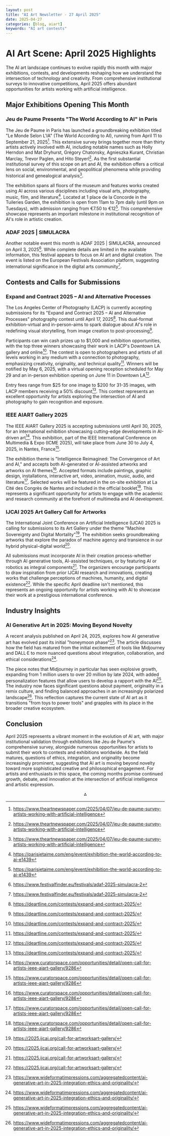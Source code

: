 ```yaml
---
layout: post
title: "AI Art Newsletter - 27 April 2025"
date: 2025-04-27
categories: [blog, aiart]
keywords: "AI art contests"
---
```


# AI Art Scene: April 2025 Highlights

The AI art landscape continues to evolve rapidly this month with major exhibitions, contests, and developments reshaping how we understand the intersection of technology and creativity. From comprehensive institutional surveys to innovative competitions, April 2025 offers abundant opportunities for artists working with artificial intelligence.

## Major Exhibitions Opening This Month

### Jeu de Paume Presents "The World According to AI" in Paris

The Jeu de Paume in Paris has launched a groundbreaking exhibition titled "Le Monde Selon L'IA" (The World According to AI), running from April 11 to September 21, 2025[^1]. This extensive survey brings together more than thirty artists actively involved with AI, including notable names such as Holly Herndon and Mat Dryhurst, Grégory Chatonsky, Agnieszka Kurant, Christian Marclay, Trevor Paglen, and Hito Steyerl[^1]. As the first substantial institutional survey of this scope on art and AI, the exhibition offers a critical lens on social, environmental, and geopolitical phenomena while providing historical and genealogical analysis[^1].

The exhibition spans all floors of the museum and features works created using AI across various disciplines including visual arts, photography, music, film, and literature[^4]. Located at 1 place de la Concorde in the Tuileries Garden, the exhibition is open from 11am to 7pm daily (until 9pm on Tuesdays), with admission ranging from €7.50 to €12[^4]. This comprehensive showcase represents an important milestone in institutional recognition of AI's role in artistic creation.

### ADAF 2025 | SIMULACRA

Another notable event this month is ADAF 2025 | SIMULACRA, announced on April 3, 2025[^8]. While complete details are limited in the available information, this festival appears to focus on AI art and digital creation. The event is listed on the European Festivals Association platform, suggesting international significance in the digital arts community[^8].

## Contests and Calls for Submissions

### Expand and Contract 2025 – AI and Alternative Processes

The Los Angeles Center of Photography (LACP) is currently accepting submissions for its "Expand and Contract 2025 – AI and Alternative Processes" photography contest until April 17, 2025[^3]. This dual-format exhibition-virtual and in-person-aims to spark dialogue about AI's role in redefining visual storytelling, from image creation to post-processing[^3].

Participants can win cash prizes up to \$1,000 and exhibition opportunities, with the top three winners showcasing their work in LACP's Downtown LA gallery and online[^3]. The contest is open to photographers and artists of all levels working in any medium with a connection to photography, emphasizing creativity, originality, and technical quality[^3]. Winners will be notified by May 6, 2025, with a virtual opening reception scheduled for May 29 and an in-person exhibition opening on June 11 in Downtown LA[^3].

Entry fees range from \$25 for one image to \$200 for 31-35 images, with LACP members receiving a 50% discount[^3]. This contest represents an excellent opportunity for artists exploring the intersection of AI and photography to gain recognition and exposure.

### IEEE AIART Gallery 2025

The IEEE AIART Gallery 2025 is accepting submissions until April 30, 2025, for an international exhibition showcasing cutting-edge developments in AI-driven art[^6]. This exhibition, part of the IEEE International Conference on Multimedia \& Expo (ICME 2025), will take place from June 30 to July 4, 2025, in Nantes, France[^6].

The exhibition theme is "Intelligence Reimagined: The Convergence of Art and AI," and accepts both AI-generated or AI-assisted artworks and artworks on AI themes[^6]. Accepted formats include paintings, graphic design, installations, interactive art, video, animation, music, audio, and literature[^6]. Selected works will be featured in the on-site exhibition at La Cité des Congrès de Nantes and included in the official booklet[^6]. This represents a significant opportunity for artists to engage with the academic and research community at the forefront of multimedia and AI development.

### IJCAI 2025 Art Gallery Call for Artworks

The International Joint Conference on Artificial Intelligence (IJCAI) 2025 is calling for submissions to its Art Gallery under the theme "Machine Sovereignty and Digital Mortality"[^2]. The exhibition seeks groundbreaking artworks that explore the paradox of machine agency and transience in our hybrid physical-digital world[^2].

All submissions must incorporate AI in their creation process-whether through AI generative tools, AI-assisted techniques, or by featuring AI or robotics as integral components[^2]. The organizers encourage participants to draw inspiration from prior IJCAI research and innovations, creating works that challenge perceptions of machines, humanity, and digital existence[^2]. While the specific April deadline isn't mentioned, this represents an ongoing opportunity for artists working with AI to showcase their work at a prestigious international conference.

## Industry Insights

### AI Generative Art in 2025: Moving Beyond Novelty

A recent analysis published on April 24, 2025, explores how AI generative art has evolved past its initial "honeymoon phase"[^7]. The article discusses how the field has matured from the initial excitement of tools like Midjourney and DALL·E to more nuanced questions about integration, collaboration, and ethical considerations[^7].

The piece notes that Midjourney in particular has seen explosive growth, expanding from 1 million users to over 20 million by late 2024, with added personalization features that allow users to develop a rapport with the AI[^7]. The industry now faces significant questions about payment, originality in a remix culture, and finding balanced approaches in an increasingly polarized landscape[^7]. This reflection captures the current state of AI art as it transitions "from toys to power tools" and grapples with its place in the broader creative ecosystem.

## Conclusion

April 2025 represents a vibrant moment in the evolution of AI art, with major institutional validation through exhibitions like Jeu de Paume's comprehensive survey, alongside numerous opportunities for artists to submit their work to contests and exhibitions worldwide. As the field matures, questions of ethics, integration, and originality become increasingly prominent, suggesting that AI art is moving beyond novelty toward more sophisticated creative and philosophical engagement. For artists and enthusiasts in this space, the coming months promise continued growth, debate, and innovation at the intersection of artificial intelligence and artistic expression.

<div style="text-align: center">⁂</div>

[^1]: https://www.theartnewspaper.com/2025/04/07/jeu-de-paume-survey-artists-working-with-artificial-intelligence
[^2]: https://2025.ijcai.org/call-for-artworksart-gallery/
[^3]: https://deartline.com/contests/expand-and-contract-2025/
[^4]: https://parisjetaime.com/eng/event/exhibition-the-world-according-to-ai-e1439
[^5]: https://aiforgood.itu.int/canvas-of-the-future/
[^6]: https://www.curatorspace.com/opportunities/detail/open-call-for-artists-ieee-aiart-gallery/9286
[^7]: https://www.wideformatimpressions.com/aggregatedcontent/ai-generative-art-in-2025-integration-ethics-and-originality/
[^8]: https://www.festivalfinder.eu/festivals/adaf-2025-simulacra-2
[^9]: https://magazineshop.us/products/artforum-april-2025-jo-baer-on-abstract-limits-how-ai-art-merge-gertrude-abercrombie-joiri-minaya-christine-sun-kim-on-debt-disability-suzanne-santoro-s-portfolios-more
[^10]: https://www.nytimes.com/2025/04/24/arts/design/ai-weiwei-four-freedoms-park.html
[^11]: https://www.theartnewspaper.com/2021/05/20/ill-be-back-the-return-of-ai-art
[^12]: https://artreview.com/apophenia-interruptions-artists-and-artificial-intelligence-at-work-centre-pompidou-paris-review-clara-young/
[^13]: https://aub.ac.uk/latest/generative-ai-exhibition-featuring-worlds-first-digital-supermodel-to-launch-at-aub
[^14]: https://www.flolondon.co.uk/all-posts/art-exhibitions-to-see-at-goldsmiths-centre-for-contemporary-art-in-2025
[^15]: https://aiart-2025.github.io
[^16]: https://www.artnews.com/art-news/news/artists-demand-christies-cancels-ai-art-sale-claiming-ai-models-exploit-humans-1234732217/
[^17]: https://visualartscentre.sg/blogs/2025-singapore-art-competition-life-in-an-ai-era/
[^18]: https://www.dacs.org.uk/advocacy/ai-and-artists
[^19]: https://www.humanimaltrust.org.uk/creative-awards-2025-are-now-open
[^20]: https://www.bbc.co.uk/news/articles/c3v9z45pe93o
[^21]: https://www.computing.co.uk/feature/2025/f-ck-generative-ai-why-artists-are-so-angry
[^22]: https://aiforgood.itu.int/canvas-of-the-future/
[^23]: https://dynamicearth.org.uk/event/the-unbelievably-creative-ai-show/
[^24]: https://www.rollingstone.com/culture/culture-features/ai-trend-action-figures-viral-social-media-artists-1235325253/
[^25]: https://www.mori.art.museum/en/exhibitions/machine_love/
[^26]: https://exactly.ai/community/competitions
[^27]: https://aub.ac.uk/latest/troubling-ai-navigating-the-ethical-social-and-existential-implications-of-artificial-intelligence
[^28]: https://www.bbc.co.uk/bitesize/articles/z69jb7h
[^29]: https://grandpalais-immersif.fr/en/agenda/evenement/pixels-une-experience-interactive-avec-lunivers-creatif-de-lia
[^30]: https://africa.younglife.org/art-contest-april-2025/
[^31]: https://www.evostar.org/2025/evomusart/
[^32]: https://swissimpactusa.com/the-winners-of-heidi-goes-ai-call-for-submissions/
[^33]: https://www.moma.co.uk/uk-art-competitions/
[^34]: https://aub.ac.uk/latest/generative-ai-exhibition-featuring-worlds-first-digital-supermodel-to-launch-at-aub
[^35]: https://festhome.com/en/festival/ai-artist-festival
[^36]: https://www.linkedin.com/pulse/ai-good-launches-three-new-competitions-recognize-9lzye
[^37]: https://2025.ijcai.org
[^38]: https://cooper.edu/events-and-exhibitions/events/discussion-generative-art-and-architecture-casey-reas-mario
[^39]: https://inspace.ed.ac.uk/tag/edinburgh-art-festival/
[^40]: https://zealous.co/ailovesanimals/opportunity/images2025/
[^41]: https://2025.ijcai.org/call-for-papers-ai-arts-creativity/
[^42]: https://nftnow.com/art/all-eyes-on-art-upcoming-collections-to-watch-the-week-of-april-22/
[^43]: https://ars.electronica.art/festival/en/
[^44]: https://www.instagram.com/reel/DI4Eud1pWDS/
[^45]: https://www.instagram.com/artforum/p/DH6muikBZvU/
[^46]: https://x.com/artforum?lang=en
[^47]: https://www.nytimes.com/2025/04/17/arts/design/rafman-review-art-gallery-los-angeles-ai.html
[^48]: https://www.nytimes.com/2025/04/15/style/ai-barbie-dolls-action-figures.html
[^49]: https://www.nytimes.com/2025/04/03/technology/ai-futures-project-ai-2027.html
[^50]: https://www.nytimes.com/2025/04/21/arts/design/ai-weiwei-seattle-exhibition.html
[^51]: https://techcrunch.com/2025/04/16/less-than-a-month-left-to-claim-your-brands-spotlight-at-techcrunch-sessions-ai-with-an-exhibit-table/
[^52]: https://www.studiointernational.com/index.php/frieze-felix-art-fair-los-angeles-2025-review
[^53]: https://www.euronews.com/culture/2024/12/28/read-the-new-print-magazine-dedicated-to-ai-generated-art
[^54]: https://www.nytimes.com/2025/04/02/learning/what-do-you-think-of-a-new-chatgpt-feature-that-makes-images-in-the-style-of-studio-ghibli.html
[^55]: https://wired.me/culture/ai-art-poetic-glacier/
[^56]: https://techcrunch.com/2025/04/03/studio-ghibli-hasnt-commented-on-openais-onslaught-of-ai-copies-but-the-fan-subreddit-has/
[^57]: https://www.frieze.com/article/five-galleries-watch-2025
[^58]: https://www.theartnewspaper.com/2024/09/23/artificial-intelligence-op-ed-image-generators-data-mining
[^59]: https://www.moma.org/calendar/galleries/5691
[^60]: https://www.youtube.com/watch?v=S_0sw-6vyFk
[^61]: https://www.moma.org/calendar/film/5708
[^62]: https://www.serpentinegalleries.org/arts-technologies/artificial-intelligence/
[^63]: https://www.timeout.com/london/art/ed-atkins-at-tate-britain
[^64]: https://www.moma.org/artists/39696-lynn-hershman-leeson
[^65]: https://www.designboom.com/technology/bloomberg-connects-enriches-refik-anadol-serpentine-exhibition-with-exclusive-guided-content-03-04-2024/
[^66]: https://www.tate.org.uk/whats-on/tate-modern/electric-dreams/tech-tea--exchange
[^67]: https://www.moma.org/calendar/events/9722
[^68]: https://www.theartnewspaper.com/2025/04/07/jeu-de-paume-survey-artists-working-with-artificial-intelligence
[^69]: https://www.tate.org.uk/whats-on/tate-modern/electric-dreams
[^70]: https://www.serpentinegalleries.org/whats-on/refik-anadol-echoes-of-the-earth-living-archive/
[^71]: https://www.frieze.com/fairs/frieze-london
[^72]: https://artreview.com/holly-herndon-and-mat-dryhurst-the-ghosts-of-machine-learning-serpentine-artificial-intelligence/
[^73]: https://www.dezeen.com/2025/03/27/design-you-can-feel-asus-zenbook-milan-design-week-studio-ini/
[^74]: https://www.linkedin.com/pulse/ai-pulse-april-24-2025-when-assistants-became-artists-afros-rahman-pujtf
[^75]: https://www.frieze.com/article/typologien-2025-review
[^76]: https://artreview.com/ai-art-and-the-problem-of-consent/
[^77]: https://www.dezeen.com/eventsguide/2025/04/future-days-2025/
[^78]: https://www.forbes.com/sites/ronschmelzer/2025/04/25/ai-paints-a-new-picture-for-the-future-of-art-and-design/
[^79]: https://www.frieze.com/tags/artificial-intelligence
[^80]: https://artreview.com/how-art-went-quantum-laure-prouvost-las-foundation-cern-ai-opinion-gunseli-yalcinkaya/
[^81]: https://www.dezeen.com/2025/04/01/hungarian-fashion-design-agency-designers-milan-2025/
[^82]: https://www.euronews.com/next/2025/04/02/this-ai-successfully-applied-to-become-an-art-student-at-a-university-in-vienna
[^83]: https://www.nytimes.com/2022/09/02/technology/ai-artificial-intelligence-artists.html
[^84]: https://www.wired.com/story/dalle-art-curation-artificial-intelligence/
[^85]: https://techcrunch.com/2025/04/11/less-than-a-month-to-get-your-exhibit-table-for-techcrunch-sessions-ai/
[^86]: https://blog.artsper.com/en/lifestyle/art-fairs/art-fairs-2025/
[^87]: https://www.prnewswire.co.uk/news-releases/new-beginnings-pioneers-of-ai-art-london-exhibition-11-april-2024-302108106.html
[^88]: https://www.niemanlab.org/2023/03/wired-tells-readers-what-it-will-use-generative-ai-for-and-whats-off-limits/
[^89]: https://www.moma.org/calendar/exhibitions/5535
[^90]: https://www.moma.org/calendar/exhibitions/5766
[^91]: https://www.moma.org/calendar/
[^92]: https://www.moma.org/magazine/articles/864
[^93]: https://ocula.com/magazine/art-news/serpentine-arts-technologies-celebrates-10-years/
[^94]: https://www.cripps.co.uk/thinking/ai-and-data-show-april-2025/
[^95]: https://www.moma.org/about/annualreportFY23
[^96]: https://www.flolondon.co.uk/all-posts/exhibitions-to-see-at-the-serpentine-galleries-in-2025
[^97]: https://www.frieze.com/article/year-review-ai-art-2024
[^98]: https://www.frieze.com/article/critics-guide-frieze-los-angeles-2025
[^99]: https://www.frieze.com/article/beeban-kidron-interview-copyright-ai-uk-2025
[^100]: https://www.frieze.com/article/choi-goen-lawrence-lek-artist-award-frieze-seoul-frieze-london
[^101]: https://www.dezeen.com/eventsguide/type/design-weeks/
